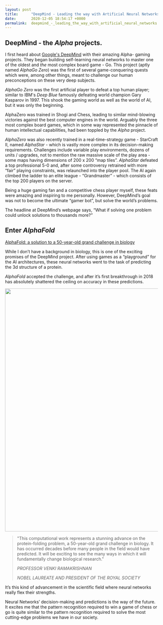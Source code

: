 ```yaml
---
layout: post
title:      "DeepMind - Leading the way with Artificial Neural Networks"
date:       2020-12-05 18:54:17 +0000
permalink:  deepmind_-_leading_the_way_with_artificial_neural_networks
---
```


## DeepMind - the *Alpha* projects.

I first heard about <a href="https://deepmind.com/">Google's DeepMind</a> with their amazing Alpha- gaming projects. They began building self-learning neural networks to master one of the oldest and *the* most complex board game - Go. This project (aptly named *AlphaGo Zero*) was the first of several game-conquering quests which were, among other things, meant to challenge our human preconceptions on these very deep subjects.

*AlphaGo Zero* was the first artificial player to defeat a top human player; similar to IBM's *Deep Blue* famously defeating world champion Gary Kasparov in 1997. This shook the gaming world as well as the world of AI, but it was only the beginning. 

AlphaZero was trained in Shogi and Chess, leading to similar mind-blowing victories against the best computer engines in the world. Arguably the three most complex board games, which in some way represented the pinnacle of human intellectual capabilities, had been toppled by the *Alpha* project.

*AlphaZero* was also recently trained in a real-time-strategy game - StarCraft II, named *AlphaStar* - which is vastly more complex in its decision-making requirements. Challenges include variable play environments, dozens of units / upgrades, not to mention the raw massive scale of the play area - some maps having dimensions of 200 x 200 “map tiles”. *AlphaStar* defeated a top professional 5-0 and, after some controversy retrained with more “fair” playing constraints, was relaunched into the player pool. The AI again climbed the ladder to an elite league - “Grandmaster” - which consists of the top 200 players on the server.

Being a huge gaming fan and a competitive chess player myself, these feats were amazing and inspiring to me personally. However, DeepMind’s goal was not to become the ultimate “gamer bot”, but solve the world’s problems. 

The headline at DeepMind’s webpage says, “What if solving one problem could unlock solutions to thousands more?”

## Enter *AlphaFold*

<a href="https://deepmind.com/blog/article/alphafold-a-solution-to-a-50-year-old-grand-challenge-in-biology">AlphaFold: a solution to a 50-year-old grand challenge in biology</a>

While I don’t have a background in biology, this is one of the exciting promises of the DeepMind project. After using games as a “playground” for the AI architectures, these neural networks went to the task of predicting the 3d structure of a protein. 

*AlphaFold* accepted the challenge, and after it’s first breakthrough in 2018 has absolutely shattered the ceiling on accuracy in these predictions.

<img src="https://venturebeat.com/wp-content/uploads/2020/11/Blog-figure-2.png" width="800">

> "This computational work represents a stunning advance on the protein-folding problem, a 50-year-old grand challenge in biology. It has occurred decades before many people in the field would have predicted. It will be exciting to see the many ways in which it will fundamentally change biological research."
> 
> *PROFESSOR VENKI RAMAKRISHNAN*
> 
> *NOBEL LAUREATE AND PRESIDENT OF THE ROYAL SOCIETY*

It’s this kind of advancement in the scientific field where neural networks really flex their strengths.

Neural Networks’ decision-making and predictions is the way of the future. It excites me that the pattern recognition required to win a game of chess or go is quite similar to the pattern recognition required to solve the most cutting-edge problems we have in our society.

